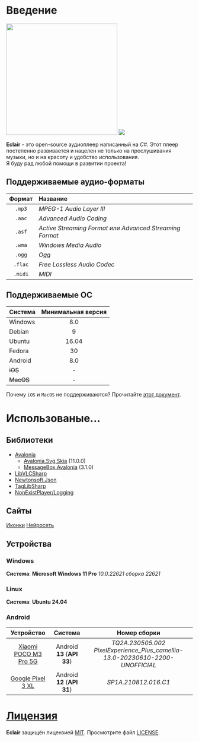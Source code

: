# Введение
<image src="Eclair/Assets/icon.png" width="300"/>
<image src="res/screenshot.png"/>

**Eclair** - это open-source аудиоплеер написанный на *C#*.
Этот плеер постепенно развивается и нацелен не только на прослушивания музыки, но и на красоту и удобство использования.<br>
Я буду рад любой помощи в развитии проекта!
## Поддерживаемые аудио-форматы
| Формат | Название                                                |
| :----: | :------------------------------------------------------ |
| `.mp3` | *MPEG-1 Audio Layer III*                                |
| `.aac` | *Advanced Audio Coding*                                 |
| `.asf` | *Active Streaming Format или Advanced Streaming Format* |
| `.wma` | *Windows Media Audio*                                   |
| `.ogg` | *Ogg*                                                   |
| `.flac`| *Free Lossless Audio Codec*                             |
| `.midi`| *MIDI*                                                  |

## Поддерживаемые ОС
| Система  | Минимальная версия |
| :------- | :----------------: |
| Windows  | 8.0                |
| Debian   | 9                  |
| Ubuntu   | 16.04              |
| Fedora   | 30                 |
| Android  | 8.0                |
| ~~iOS~~  | -                  |
| ~~MacOS~~| -                  |

Почему `iOS` и `MacOS` не поддерживаются? Прочитайте [этот документ](res/about_apple_devices.md).

<!--
# Установка
## Установка на Windows
## Установка на Linux
Перед установкой архива программы, установите следующие пакеты командой:
```bash
sudo apt install vlc libvlc-dev libvlccore-dev
```
## Установка на Android
> [!CAUTION]
> При удалении данных приложения скорее всего приложение больше не запустится!
> Нужно будет переустановить приложение чтобы, оно продолжило работать.
-->

# Использованые...
## Библиотеки
* [Avalonia](https://github.com/AvaloniaUI/Avalonia)
    - [Avalonia.Svg.Skia](https://github.com/wieslawsoltes/Svg.Skia) (11.0.0)
    - [MessageBox.Avalonia](https://github.com/AvaloniaCommunity/MessageBox.Avalonia) (3.1.0)
* [LibVLCSharp](https://github.com/videolan/libvlcsharp)
* [Newtonsoft.Json](https://github.com/JamesNK/Newtonsoft.Json/)
* [TagLibSharp](https://github.com/mono/taglib-sharp)
* [NonExistPlayer/Logging](https://github.com/NonExistPlayer/Logging)
## Сайты
[Иконки](https://icon-icons.com)
[Нейросеть](https://blackbox.ai)
## Устройства

### Windows
**Система**: **Microsoft Windows 11 Pro** *10.0.22621 сборка 22621*
### Linux
**Система**: **Ubuntu 24.04**
### Android
|Устройство|Система|Номер сборки|
|:-:|:-:|:-:|
|[Xiaomi POCO M3 Pro 5G](https://www.google.com/search?q=Xiaomi+POCO+M3+Pro+5g)|Android **13** (**API 33**)|*TQ2A.230505.002 PixelExperience_Plus_camellia-13.0-20230610-2200-UNOFFICIAL*|
|[Google Pixel 3 XL](https://www.google.com/search?q=Google+Pixel+3+xl)|Android **12** (**API 31**)|*SP1A.210812.016.C1*|

# [Лицензия](LICENSE)
**Eclair** защищён лицензией [MIT](https://choosealicense.com/licenses/mit). Просмотрите файл [LICENSE](LICENSE).